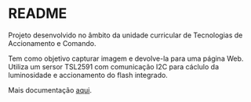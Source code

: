 README
=========

Projeto desenvolvido no âmbito da unidade curricular de Tecnologias de Accionamento e Comando.

Tem como objetivo capturar imagem e devolve-la para uma página Web.
Utiliza um sersor TSL2591 com comunicação I2C para cáclulo da luminosidade e accionamento do flash integrado.

Mais documentação <a href="https://pedrorendeiro.github.io/EMSfIIoT/ESP32-CAM/">aqui</a>.